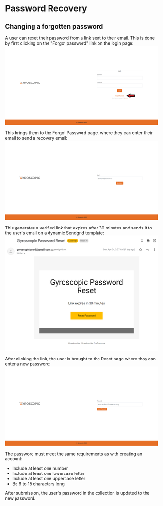 # Password Recovery
## Changing a forgotten password

A user can reset their password from a link sent to their email. This is done by first clicking on the "Forgot password" link on the login page:
![Forgot password link](https://github.com/sarantharma/GyroscopicProject/blob/passport/User%20Guides/img/forgot_password.png)

This brings them to the Forgot Password page, where they can enter their email to send a recovery email:
![Forgot password page](https://github.com/sarantharma/GyroscopicProject/blob/passport/User%20Guides/img/forgot_password_page.png)

This generates a verified link that expires after 30 minutes and sends it to the user's email on a dynamic Sendgrid template:
![Recovery email](https://github.com/sarantharma/GyroscopicProject/blob/passport/User%20Guides/img/password_recovery_email.png)

After clicking the link, the user is brought to the Reset page where thay can enter a new password:
![Password reset page](https://github.com/sarantharma/GyroscopicProject/blob/passport/User%20Guides/img/new_password.png)

The password must meet the same requirements as with creating an account: 
- Include at least one number
- Include at least one lowercase letter
- Include at least one uppercase letter
- Be 6 to 15 characters long

After submission, the user's password in the collection is updated to the new password.

